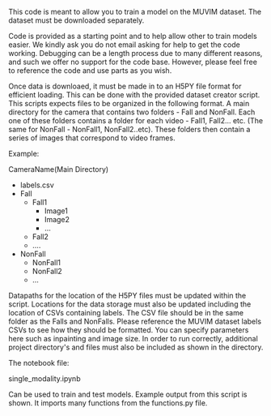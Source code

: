 This code is meant to allow you to train a model on the MUVIM dataset. The dataset must be downloaded separately.

Code is provided as a starting point and to help allow other to train models easier. We kindly ask you do not email asking for help to get the code working. Debugging can be a length process due to many different reasons, and such we offer no support for the code base. However, please feel free to reference the code and use parts as you wish. 

Once data is downloaed, it must be made in to an H5PY file format for efficient loading. This can be done with the provided dataset creator script. This scripts expects files to be organized in the following format. A main directory for the camera that contains two folders - Fall and NonFall. Each one of these folders contains a folder for each video - Fall1, Fall2... etc. (The same for NonFall - NonFall1, NonFall2..etc). These folders then contain a series of images that correspond to video frames.

Example:

CameraName(Main Directory)
- labels.csv
- Fall
  - Fall1
    - Image1
    - Image2
    - …
  - Fall2
  - ….
- NonFall
  - NonFall1
  - NonFall2
  - …

Datapaths for the location of the H5PY files must be updated within the script. Locations for the data storage must also be updated including the location of CSVs containing labels. The CSV file should be in the same folder as the Falls and NonFalls. Please reference the MUVIM dataset labels CSVs to see how they should be formatted. You can specify parameters here such as inpainting and image size. In order to run correctly, additional project directory's and files must also be included as shown in the directory.

The notebook file:

single\_modality.ipynb

Can be used to train and test models. Example output from this script is shown. It imports many functions from the functions.py file.
